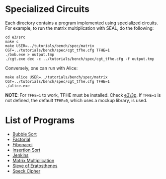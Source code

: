 # Specialized Circuits #

Each directory contains a program implemented using specialized circuits. For example, to run the matrix multiplication with SEAL, do the following:
```
cd e3/src
make c
make USER=../tutorials/bench/spec/matrix CGT=../tutorials/bench/spec/cgt_tfhe.cfg TFHE=1
./bob.exe > output.tmp
./cgt.exe dec -c ../tutorials/bench/spec/cgt_tfhe.cfg -f output.tmp
```

Conversely, one can run with Alice:
```
make alice USER=../tutorials/bench/spec/matrix CGT=../tutorials/bench/spec/cgt_tfhe.cfg TFHE=1
./alice.exe
```

**NOTE**: For `TFHE=1` to work, TFHE must be installed. Check [e3\\3p](../../../3p). If `TFHE=1` is not defined, the default `TFHE=0`, which uses a mockup library, is used.

# List of Programs #
* [Bubble Sort](bsort/main.cpp)
* [Factorial](fact/main.cpp)
* [Fibonacci](fib/main.cpp)
* [Insertion Sort](isort/main.cpp)
* [Jenkins](jen/main.cpp)
* [Matrix Multiplication](matrix/main.cpp)
* [Sieve of Eratosthenes](sieve/main.cpp)
* [Speck Cipher](speck/main.cpp)
